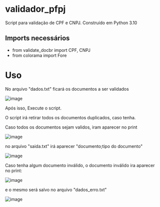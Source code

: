 # validador_pfpj
Script para validação de CPF e CNPJ. Construído em Python 3.10

## Imports necessários
- from validate_docbr import CPF, CNPJ
- from colorama import Fore

# Uso
No arquivo "dados.txt" ficará os documentos a ser validados

![image](https://user-images.githubusercontent.com/114688883/223730263-690e9d7c-7630-4bc5-89ed-b63756560b2e.png)

Após isso, Execute o script.

O script irá retirar todos os documentos duplicados, caso tenha.

Caso todos os documentos sejam validos, iram aparecer no print

![image](https://user-images.githubusercontent.com/114688883/223731591-7a5f5837-6b82-4fe1-a583-627679ea088e.png)

no arquivo "saida.txt" irá aparecer "documento;tipo do documento"

![image](https://user-images.githubusercontent.com/114688883/223730682-b65db3e5-deec-4e5d-94fd-0f31f466e4a0.png)


Caso tenha algum documento inválido, o documento inválido ira aparecer no print:

![image](https://user-images.githubusercontent.com/114688883/223732385-da1db2f8-f9b5-4a77-b5ba-69c4bc6b222e.png)

e o mesmo será salvo no arquivo "dados_erro.txt"

![image](https://user-images.githubusercontent.com/114688883/223732835-3c1af254-3c55-4b40-bded-cb9b374b5664.png)
